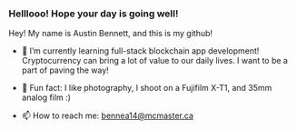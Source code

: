### Helllooo! Hope your day is going well!

Hey! My name is Austin Bennett, and this is my github!

- 🌱 I’m currently learning full-stack blockchain app development! Cryptocurrency can bring a lot of value to our daily lives. I want to be a part of paving the way!

- 📸 Fun fact: I like photography, I shoot on a Fujifilm X-T1, and 35mm analog film :)

- 📫 How to reach me: bennea14@mcmaster.ca
